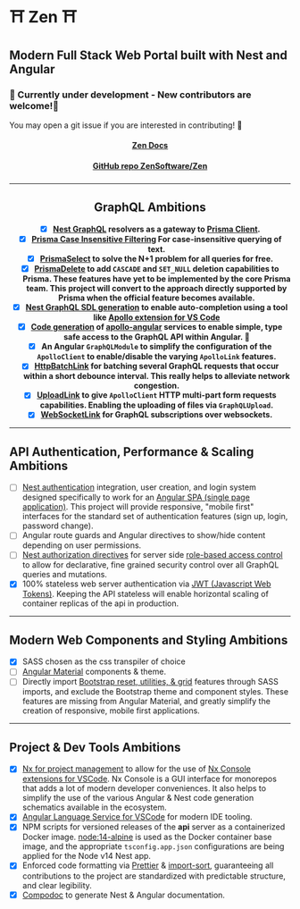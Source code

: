 # ⛩ Zen ⛩
## Modern Full Stack Web Portal built with Nest and Angular
### 🤹 Currently under development - New contributors are welcome!🌱
You may open a git issue if you are interested in contributing! 🍰

<a href="https://zensoftware.github.io/Zen/" target="_blank"><h4 style="text-align:center">Zen Docs<h4></a>

<a href="https://github.com/ZenSoftware/Zen" target="_blank"><h4 style="text-align:center">GitHub repo ZenSoftware/Zen<h4></a>

### []()

---

## GraphQL Ambitions
- [X] [Nest GraphQL](https://docs.nestjs.com/graphql/resolvers) resolvers as a gateway to [Prisma Client](https://www.prisma.io/docs/understand-prisma/prisma-in-your-stack/graphql).
- [X] [Prisma Case Insensitive Filtering](https://www.prisma.io/docs/reference/tools-and-interfaces/prisma-client/case-sensitivity) For case-insensitive querying of text.
- [X] [PrismaSelect](https://paljs.com/plugins/select/) to solve the N+1 problem for all queries for free.
- [X] [PrismaDelete](https://paljs.com/plugins/delete) to add `CASCADE` and `SET_NULL` deletion capabilities to Prisma. These features have yet to be implemented by the core Prisma team.  This project will convert to the approach directly supported by Prisma when the official feature becomes available.
- [X] [Nest GraphQL SDL generation](https://docs.nestjs.com/graphql/generating-sdl) to enable auto-completion using a tool like [Apollo extension for VS Code](https://www.apollographql.com/docs/devtools/editor-plugins/)
- [X] [Code generation](https://graphql-code-generator.com/docs/plugins/typescript-apollo-angular) of [apollo-angular](https://www.apollographql.com/docs/angular/) services to enable simple, type safe access to the GraphQL API within Angular. 🎀
- [X] An Angular `GraphQLModule` to simplify the configuration of the `ApolloClient` to enable/disable the varying `ApolloLink` features.
- [X] [HttpBatchLink](https://apollo-angular.com/docs/data/network#httpclient-1) for batching several GraphQL requests that occur within a short debounce interval. This really helps to alleviate network congestion.
- [X] [UploadLink](https://www.npmjs.com/package/apollo-upload-client) to give `ApolloClient` HTTP multi-part form requests capabilities.  Enabling the uploading of files via `GraphQLUpload`.
- [X] [WebSocketLink](https://www.apollographql.com/docs/react/data/subscriptions/#2-initialize-a-websocketlink) for GraphQL subscriptions over websockets.
---

## API Authentication, Performance & Scaling Ambitions
- [ ] [Nest authentication](https://docs.nestjs.com/techniques/authentication) integration, user creation, and login system designed specifically to work for an [Angular SPA (single page application)](https://angular.io/).  This project will provide responsive, "mobile first" interfaces for the standard set of authentication features (sign up, login, password change).  
- [ ] Angular route guards and Angular directives to show/hide content depending on user permissions.
- [ ] [Nest authorization directives](https://docs.nestjs.com/techniques/authentication#extending-guards) for server side [role-based access control](https://en.wikipedia.org/wiki/Role-based_access_control?oldformat=true) to allow for declarative, fine grained security control over all GraphQL queries and mutations.
- [x] 100% stateless web server authentication via [JWT (Javascript Web Tokens)](https://docs.nestjs.com/techniques/authentication#jwt-functionality). Keeping the API stateless will enable horizontal scaling of container replicas of the api in production.

---

## Modern Web Components and Styling Ambitions
- [x] SASS chosen as the css transpiler of choice
- [ ] [Angular Material](https://material.angular.io/) components & theme.
- [ ] Directly import [Bootstrap reset, utilities, & grid](https://www.amadousall.com/the-good-parts-of-bootstrap-4-you-are-missing-in-your-angular-material-projects/) features through SASS imports, and exclude the Bootstrap theme and component styles. These features are missing from Angular Material, and greatly simplify the creation of responsive, mobile first applications.

---

## Project & Dev Tools Ambitions

- [x] [Nx for project management](https://nx.dev/angular) to allow for the use of [Nx Console extensions for VSCode](https://marketplace.visualstudio.com/items?itemName=nrwl.angular-console).  Nx Console is a GUI interface for monorepos that adds a lot of modern developer conveniences.  It also helps to simplify the use of the various Angular & Nest code generation schematics available in the ecosystem.
- [x] [Angular Language Service for VSCode](https://marketplace.visualstudio.com/items?itemName=Angular.ng-template) for modern IDE tooling.
- [x] NPM scripts for versioned releases of the **api** server as a containerized Docker image.  [node:14-alpine](https://hub.docker.com/_/node?tab=description&ref=hackernoon.com) is used as the Docker container base image, and the appropriate `tsconfig.app.json` configurations are being applied for the Node v14 Nest app.
- [x] Enforced code formatting via [Prettier](https://prettier.io/) & [import-sort](https://www.npmjs.com/package/prettier-plugin-import-sort), guaranteeing all contributions to the project are standardized with predictable structure, and clear legibility.
- [X] [Compodoc](https://compodoc.app/) to generate Nest & Angular documentation.
